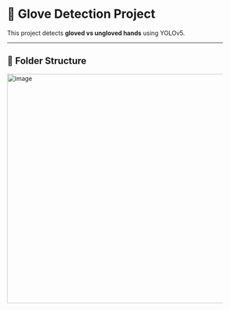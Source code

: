 # 🧤 Glove Detection Project

This project detects **gloved vs ungloved hands** using YOLOv5.

---

## 📂 Folder Structure

<img width="957" height="535" alt="image" src="https://github.com/user-attachments/assets/d4c3e0ea-9ec7-47c2-be85-d74e5da7340f" />
